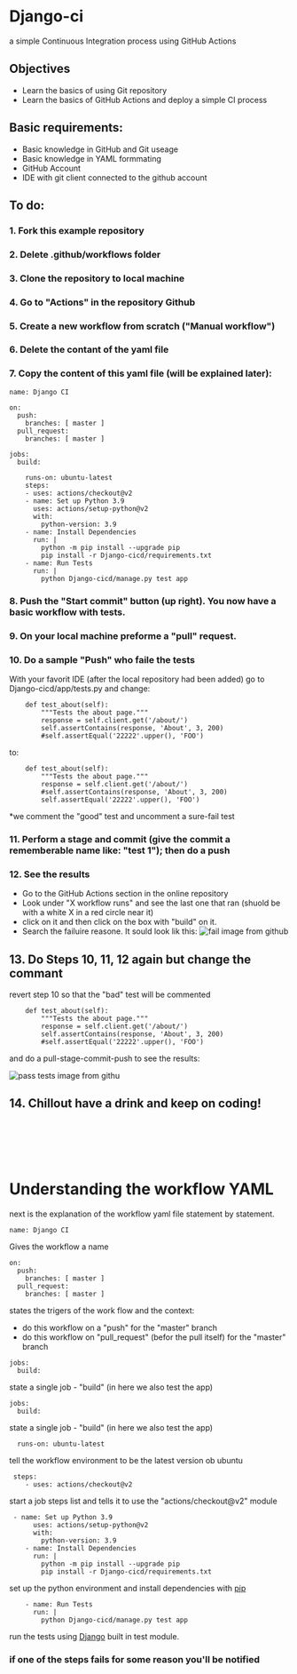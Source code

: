 # Django-ci
 a simple Continuous Integration process using GitHub Actions
 
 
 ## Objectives
 - Learn the basics of using Git repository 
 - Learn the basics of GitHub Actions and deploy a simple CI process


## Basic requirements:
- Basic knowledge in GitHub and Git useage
- Basic knowledge in YAML formmating 
- GitHub Account
- IDE with git client connected to the github account



## To do:
### 1. Fork this example repository
### 2. Delete .github/workflows folder
### 3. Clone the repository to local machine
### 4. Go to "Actions" in the repository Github
### 5. Create a new workflow from scratch ("Manual workflow")
### 6. Delete the contant of the yaml file
### 7. Copy the content of this yaml file (will be explained later):

```
name: Django CI

on:
  push:
    branches: [ master ]
  pull_request:
    branches: [ master ]

jobs:
  build: 

    runs-on: ubuntu-latest
    steps:
    - uses: actions/checkout@v2
    - name: Set up Python 3.9
      uses: actions/setup-python@v2
      with:
        python-version: 3.9
    - name: Install Dependencies
      run: |
        python -m pip install --upgrade pip
        pip install -r Django-cicd/requirements.txt
    - name: Run Tests
      run: |
        python Django-cicd/manage.py test app
```

### 8. Push the "Start commit" button (up right). You now have a basic workflow with tests.
### 9. On your local machine preforme a "pull" request.
### 10. Do a sample "Push" who faile the tests
With your favorit IDE (after the local repository had been added) go to Django-cicd/app/tests.py and change:

```
    def test_about(self):
        """Tests the about page."""
        response = self.client.get('/about/')
        self.assertContains(response, 'About', 3, 200)
        #self.assertEqual('22222'.upper(), 'FOO')
```

to:

```
    def test_about(self):
        """Tests the about page."""
        response = self.client.get('/about/')
        #self.assertContains(response, 'About', 3, 200)
        self.assertEqual('22222'.upper(), 'FOO')
```
*we comment the "good" test and uncomment a sure-fail test

### 11. Perform a stage and commit (give the commit a rememberable name like: "test 1"); then do a push
### 12. See the results
 - Go to the GitHub Actions section in the online repository
 - Look under "X workflow runs" and see the last one that ran (shuold be with a white X in a red circle near it)
 - click on it and then click on the box with "build" on it.
 - Search the failuire reasone. It sould look lik this:
 ![fail image from github](https://github.com/itamarweb/Django-ci/raw/master/FailTest.jpg) 
## 13. Do Steps 10, 11, 12 again but change the commant
revert step 10 so that the "bad" test will be commented
```
    def test_about(self):
        """Tests the about page."""
        response = self.client.get('/about/')
        self.assertContains(response, 'About', 3, 200)
        #self.assertEqual('22222'.upper(), 'FOO')
```
and do a pull-stage-commit-push to see the results:

![pass tests image from githu](https://github.com/itamarweb/Django-ci/raw/master/PassTest.jpg)


## 14. Chillout have a drink and keep on coding!

<br/><br/><br/><br/>
# Understanding the workflow YAML

next is the explanation of the workflow yaml file statement by statement.


```
name: Django CI
```
Gives the workflow a name

```
on:
  push:
    branches: [ master ]
  pull_request:
    branches: [ master ]
```
states the trigers of the work flow and the context:
- do this workflow on a "push" for the "master" branch
- do this workflow on "pull_request" (befor the pull itself) for the "master" branch

```
jobs:
  build: 
```
state a single job - "build" (in here we also test the app)


```
jobs:
  build: 
```
state a single job - "build" (in here we also test the app)


```
  runs-on: ubuntu-latest 
```
tell the workflow environment to be the latest version ob ubuntu


```
 steps:
    - uses: actions/checkout@v2
```
start a job steps list and tells it to use the "actions/checkout@v2" module


```
 - name: Set up Python 3.9
      uses: actions/setup-python@v2
      with:
        python-version: 3.9
    - name: Install Dependencies
      run: |
        python -m pip install --upgrade pip
        pip install -r Django-cicd/requirements.txt
```
set up the python environment and install dependencies with [pip](https://pypi.org/project/pip/)


```
    - name: Run Tests
      run: |
        python Django-cicd/manage.py test app

```
run the tests using [Django](https://www.djangoproject.com/) built in test module.

### if one of the steps fails for some reason you'll be notified


